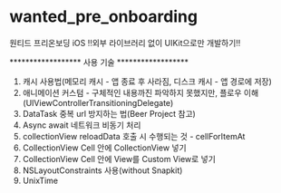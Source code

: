# wanted_pre_onboarding

원티드 프리온보딩 iOS 
‼️외부 라이브러리 없이 UIKit으로만 개발하기‼️

****************** 사용 기술 ******************

1. 캐시 사용법(메모리 캐시 - 앱 종료 후 사라짐, 디스크 캐시 - 앱 경로에 저장)
2. 애니메이션 커스텀 - 구체적인 내용까진 파악하지 못했지만, 플로우 이해 
(UIViewControllerTransitioningDelegate)
3. DataTask 중복 url 방지하는 법(Beer Project 참고)
4. Async await 네트워크 비동기 처리
5. collectionView reloadData 호출 시 수행되는 것 - cellForItemAt
6. CollectionView Cell 안에 CollectionView 넣기
7. CollectionView Cell 안에 View를 Custom View로 넣기
8. NSLayoutConstraints 사용(without Snapkit)
9. UnixTime
